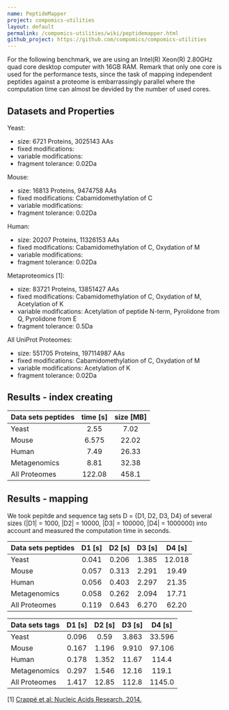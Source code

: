 ```yaml
---
name: PeptideMapper
project: compomics-utilities
layout: default
permalink: /compomics-utilities/wiki/peptidemapper.html
github_project: https://github.com/compomics/compomics-utilities
---
```


For the following benchmark, we are using an Intel(R) Xeon(R) 2.80GHz quad core desktop computer with 16GB RAM. Remark that only one core is used for the performance tests, since the task of mapping independent peptides against a proteome is embarrassingly parallel where the computation time can almost be devided by the number of used cores.

## Datasets and Properties ##

Yeast:
  * size: 6721 Proteins, 3025143 AAs
  * fixed modifications:
  * variable modifications:
  * fragment tolerance: 0.02Da

Mouse:
  * size: 16813 Proteins, 9474758 AAs
  * fixed modifications: Cabamidomethylation of C
  * variable modifications:
  * fragment tolerance: 0.02Da

Human:
  * size: 20207 Proteins, 11326153 AAs
  * fixed modifications: Cabamidomethylation of C, Oxydation of M
  * variable modifications:
  * fragment tolerance: 0.02Da

Metaproteomics [1]:
  * size: 83721 Proteins, 13851427 AAs
  * fixed modifications: Cabamidomethylation of C, Oxydation of M, Acetylation of K
  * variable modifications: Acetylation of peptide N-term, Pyrolidone from Q, Pyrolidone from E
  * fragment tolerance: 0.5Da

All UniProt Proteomes:
  * size: 551705 Proteins, 197114987 AAs
  * fixed modifications: Cabamidomethylation of C, Oxydation of M
  * variable modifications: Acetylation of K
  * fragment tolerance: 0.02Da


## Results - index creating ##
| Data sets peptides      | time [s] | size [MB] |
| ------------- |:------:| :-----:|
| Yeast | 2.55 | 7.02 |
| Mouse | 6.575 | 22.02 |
| Human | 7.49 | 26.33 |
| Metagenomics | 8.81 | 32.38 |
| All Proteomes | 122.08 | 458.1 |

## Results - mapping ##
We took pepitde and sequence tag sets D = {D1, D2, D3, D4} of several sizes (|D1| = 1000, |D2| = 10000, |D3| = 100000, |D4| = 1000000) into account and measured the computation time in seconds.

| Data sets peptides      | D1 [s] | D2 [s] | D3 [s] | D4 [s] |
| ------------- |:------:| :-----:| :-----:| :-----:|
| Yeast | 0.041 | 0.206 | 1.385 | 12.018 | 7.028 |
| Mouse | 0.057 |0.313 | 2.291 |19.49 |
| Human | 0.056 | 0.403 | 2.297 | 21.35 |
| Metagenomics | 0.058 | 0.262 | 2.094 | 17.71 |
| All Proteomes | 0.119 | 0.643 | 6.270 | 62.20 |

| Data sets tags      | D1 [s] | D2 [s] | D3 [s] | D4 [s] |
| ------------- |:------:| :-----:| :-----:| :-----:|
| Yeast | 0.096 | 0.59 | 3.863 | 33.596 |
| Mouse | 0.167 | 1.196 | 9.910 | 97.106 |
| Human | 0.178 | 1.352 | 11.67 | 114.4 |
| Metagenomics | 0.297 | 1.546 | 12.16 | 119.1 |
| All Proteomes | 1.417 | 12.85 | 112.8 | 1145.0 |

[1] [Crappé et al: Nucleic Acids Research. 2014.](http://nar.oxfordjournals.org/content/43/5/e29.long)